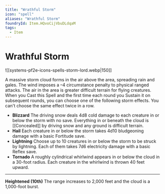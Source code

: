```yaml
---
title: "Wrathful Storm"
icon: "spell"
aliases: "Wrathful Storm"
foundryId: Item.HQvoCijVbuDLdqaM
tags:
  - Item
---
```


# Wrathful Storm
![[systems-pf2e-icons-spells-storm-lord.webp|150]]

A massive storm cloud forms in the air above the area, spreading rain and gales. The wind imposes a –4 circumstance penalty to physical ranged attacks. The air in the area is greater difficult terrain for flying creatures. When you Cast this Spell and the first time each round you Sustain it on subsequent rounds, you can choose one of the following storm effects. You can't choose the same effect twice in a row.

*   **Blizzard** The driving snow deals 4d8 cold damage to each creature in or below the storm with no save. Everything in or beneath the cloud is [[Concealed]] by driving snow and any ground is difficult terrain.
*   **Hail** Each creature in or below the storm takes 4d10 bludgeoning damage with a basic Fortitude save.
*   **Lightning** Choose up to 10 creatures in or below the storm to be struck by lightning. Each of them takes 7d6 electricity damage with a basic Reflex save.
*   **Tornado** A roughly cylindrical whirlwind appears in or below the cloud in a 30-foot radius. Each creature in the whirlwind is thrown 40 feet upward.

* * *

**Heightened (10th)** The range increases to 2,000 feet and the cloud is a 1,000-foot burst.
